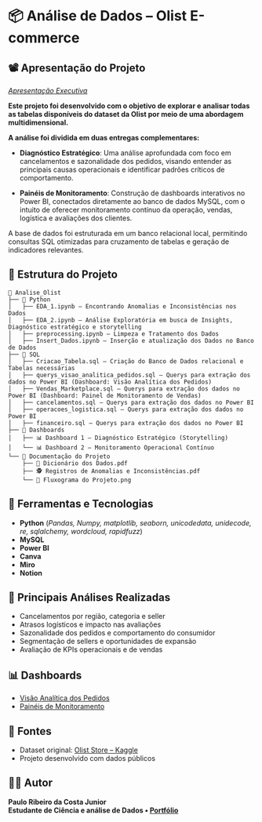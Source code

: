 # 📦 Análise de Dados – Olist E-commerce

## 📽️ Apresentação do Projeto
*[Apresentação Executiva](https://www.canva.com/design/DAGu1l0HmME/wi1hSlDXeumOPzRq9YxfpQ/view?utm_content=DAGu1l0HmME&utm_campaign=designshare&utm_medium=link2&utm_source=uniquelinks&utlId=hd0331f14be)*

**Este projeto foi desenvolvido com o objetivo de explorar e analisar todas as tabelas disponíveis do dataset da Olist por meio de uma abordagem multidimensional.**  

**A análise foi dividida em duas entregas complementares:**

- **Diagnóstico Estratégico**: Uma análise aprofundada com foco em cancelamentos e sazonalidade dos pedidos, visando entender as principais causas operacionais e identificar padrões críticos de comportamento.

- **Painéis de Monitoramento**: Construção de dashboards interativos no Power BI, conectados diretamente ao banco de dados MySQL, com o intuito de oferecer monitoramento contínuo da operação, vendas, logística e avaliações dos clientes.

A base de dados foi estruturada em um banco relacional local, permitindo consultas SQL otimizadas para cruzamento de tabelas e geração de indicadores relevantes.

## 📁 Estrutura do Projeto
```
📂 Analise_Olist  
├── 📂 Python  
│   ├── EDA_1.ipynb — Encontrando Anomalias e Inconsistências nos Dados  
│   ├── EDA_2.ipynb — Análise Exploratória em busca de Insights, Diagnóstico estratégico e storytelling  
│   ├── preprocessing.ipynb — Limpeza e Tratamento dos Dados  
│   ├── Insert_Dados.ipynb — Inserção e atualização dos Dados no Banco de Dados  
├── 📂 SQL  
│   ├── Criacao_Tabela.sql — Criação do Banco de Dados relacional e Tabelas necessárias  
│   ├── querys_visao_analitica_pedidos.sql — Querys para extração dos dados no Power BI (Dashboard: Visão Analítica dos Pedidos)  
│   ├── Vendas_Marketplace.sql — Querys para extração dos dados no Power BI (Dashboard: Painel de Monitoramento de Vendas)  
│   ├── cancelamentos.sql — Querys para extração dos dados no Power BI  
│   ├── operacoes_logistica.sql — Querys para extração dos dados no Power BI  
│   ├── financeiro.sql — Querys para extração dos dados no Power BI  
├── 📂 Dashboards  
│   ├── 📊 Dashboard 1 — Diagnóstico Estratégico (Storytelling)  
│   └── 📊 Dashboard 2 — Monitoramento Operacional Contínuo  
└── 📂 Documentação do Projeto  
    ├── 📘 Dicionário dos Dados.pdf    
    ├── 🕵️ Registros de Anomalias e Inconsistências.pdf   
    └── 🔁 Fluxograma do Projeto.png
```


## 🧩 Ferramentas e Tecnologias  
- **Python** (*Pandas, Numpy, matplotlib, seaborn, unicodedata, unidecode, re, sqlalchemy, wordcloud, rapidfuzz*)
- **MySQL**
- **Power BI**
- **Canva**
- **Miro**
- **Notion**

## 🧠 Principais Análises Realizadas  

- Cancelamentos por região, categoria e seller
- Atrasos logísticos e impacto nas avaliações
- Sazonalidade dos pedidos e comportamento do consumidor
- Segmentação de sellers e oportunidades de expansão
- Avaliação de KPIs operacionais e de vendas

## 📊 Dashboards
- [Visão Analítica dos Pedidos](https://app.powerbi.com/view?r=eyJrIjoiMzY1Yzc3YzEtMzU1Ny00NzM3LWEzOGItYWFkNmE0YzhmNTIyIiwidCI6IjE4OTkzNTlhLTNjNTAtNGRlZS1iMmNjLWEzM2MzYzc2NGE0OCJ9)
- [Painéis de Monitoramento](https://app.powerbi.com/view?r=eyJrIjoiYTZkNTZhNTMtODdiNS00ZDJhLWJmODMtMjM0YWVlMWIzZWRhIiwidCI6IjE4OTkzNTlhLTNjNTAtNGRlZS1iMmNjLWEzM2MzYzc2NGE0OCJ9)

## 🔗 Fontes
- Dataset original: [Olist Store – Kaggle](https://www.kaggle.com/datasets/olistbr/brazilian-ecommerce/data)
- Projeto desenvolvido com dados públicos

## 👨‍💻 Autor  
**Paulo Ribeiro da Costa Junior**  
**Estudante de Ciência e análise de Dados • [Portfólio](https://portfolio-paulo-ribeiro-dados.lovable.app/)**
